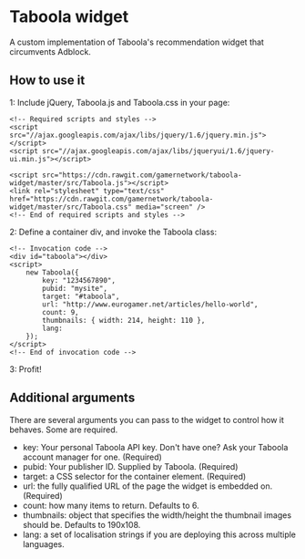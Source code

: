 Taboola widget
==============

A custom implementation of Taboola's recommendation widget that circumvents Adblock.

How to use it
-------------

1: Include jQuery, Taboola.js and Taboola.css in your page:
```
<!-- Required scripts and styles -->
<script src="//ajax.googleapis.com/ajax/libs/jquery/1.6/jquery.min.js"></script>
<script src="//ajax.googleapis.com/ajax/libs/jqueryui/1.6/jquery-ui.min.js"></script>

<script src="https://cdn.rawgit.com/gamernetwork/taboola-widget/master/src/Taboola.js"></script>
<link rel="stylesheet" type="text/css" href="https://cdn.rawgit.com/gamernetwork/taboola-widget/master/src/Taboola.css" media="screen" />
<!-- End of required scripts and styles --> 
```

2: Define a container div, and invoke the Taboola class:
```
<!-- Invocation code -->
<div id="taboola"></div>
<script>
	new Taboola({
		key: "1234567890",
		pubid: "mysite",
		target: "#taboola",
		url: "http://www.eurogamer.net/articles/hello-world",
		count: 9,
		thumbnails: { width: 214, height: 110 },
		lang: 
	});
</script>
<!-- End of invocation code -->
```

3: Profit!

Additional arguments
--------------------

There are several arguments you can pass to the widget to control how it behaves. Some are required.

- key: Your personal Taboola API key. Don't have one? Ask your Taboola account manager for one. (Required)
- pubid: Your publisher ID. Supplied by Taboola. (Required)
- target: a CSS selector for the container element. (Required)
- url: the fully qualified URL of the page the widget is embedded on. (Required)
- count: how many items to return. Defaults to 6.
- thumbnails: object that specifies the width/height the thumbnail images should be. Defaults to 190x108.
- lang: a set of localisation strings if you are deploying this across multiple languages.

